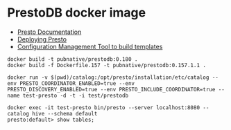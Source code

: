 # PrestoDB docker image

* [Presto Documentation](https://prestodb.io/docs/current/index.html)
* [Deploying Presto](https://prestodb.io/docs/current/installation/deployment.html)
* [Configuration Management Tool to build templates](https://github.com/kelseyhightower/confd)

```
docker build -t pubnative/prestodb:0.180 .
docker build -f Dockerfile.157 -t pubnative/prestodb:0.157.1.1 .

docker run -v $(pwd)/catalog:/opt/presto/installation/etc/catalog --env PRESTO_COORDINATOR_ENABLED=true --env PRESTO_DISCOVERY_ENABLED=true --env PRESTO_INCLUDE_COORDINATOR=true --name test-presto -d -t -i test/prestodb

docker exec -it test-presto bin/presto --server localhost:8080 --catalog hive --schema default
presto:default> show tables;
```
